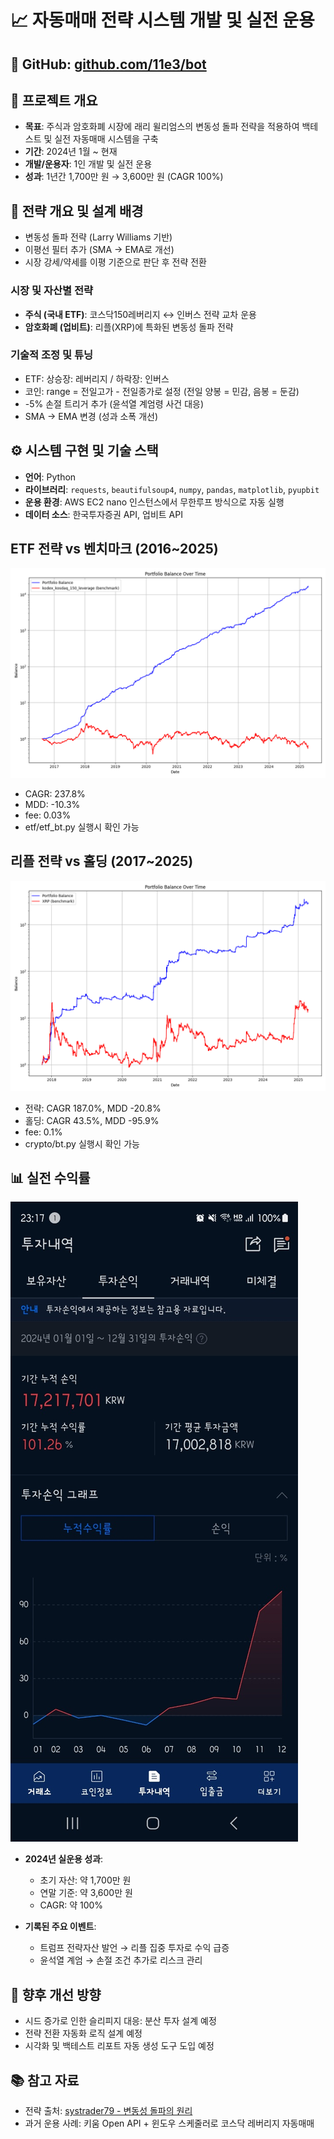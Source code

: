 # 📈 자동매매 전략 시스템 개발 및 실전 운용

## 🔗 GitHub: [github.com/11e3/bot](https://github.com/11e3/bot)

## 🧠 프로젝트 개요

- **목표**: 주식과 암호화폐 시장에 래리 윌리엄스의 변동성 돌파 전략을 적용하여 백테스트 및 실전 자동매매 시스템을 구축  
- **기간**: 2024년 1월 ~ 현재  
- **개발/운용자**: 1인 개발 및 실전 운용  
- **성과**: 1년간 1,700만 원 → 3,600만 원 (CAGR 100%)

## 🧪 전략 개요 및 설계 배경

- 변동성 돌파 전략 (Larry Williams 기반)
- 이평선 필터 추가 (SMA → EMA로 개선)
- 시장 강세/약세를 이평 기준으로 판단 후 전략 전환

### 시장 및 자산별 전략

- **주식 (국내 ETF)**: 코스닥150레버리지 ↔ 인버스 전략 교차 운용
- **암호화폐 (업비트)**: 리플(XRP)에 특화된 변동성 돌파 전략

### 기술적 조정 및 튜닝

- ETF: 상승장: 레버리지 / 하락장: 인버스
- 코인: range = 전일고가 - 전일종가로 설정 (전일 양봉 = 민감, 음봉 = 둔감)
- -5% 손절 트리거 추가 (윤석열 계엄령 사건 대응)
- SMA → EMA 변경 (성과 소폭 개선)

## ⚙ 시스템 구현 및 기술 스택

- **언어**: Python  
- **라이브러리**: `requests`, `beautifulsoup4`, `numpy`, `pandas`, `matplotlib`, `pyupbit`  
- **운용 환경**: AWS EC2 nano 인스턴스에서 무한루프 방식으로 자동 실행  
- **데이터 소스**: 한국투자증권 API, 업비트 API  

## ETF 전략 vs 벤치마크 (2016~2025)

![ETF 전략 성과](assets/etf.png)

- CAGR: 237.8%  
- MDD: -10.3%
- fee: 0.03%
- etf/etf_bt.py 실행시 확인 가능

## 리플 전략 vs 홀딩 (2017~2025)

![XRP 전략 성과](assets/xrp.png)

- 전략: CAGR 187.0%, MDD -20.8%  
- 홀딩: CAGR 43.5%, MDD -95.9%
- fee: 0.1%
- crypto/bt.py 실행시 확인 가능

## 📊 실전 수익률

![2024년 업비트 수익률](assets/upbit_2024.jpg)

- **2024년 실운용 성과**:
  - 초기 자산: 약 1,700만 원  
  - 연말 기준: 약 3,600만 원  
  - CAGR: 약 100%

- **기록된 주요 이벤트**:
  - 트럼프 전략자산 발언 → 리플 집중 투자로 수익 급증
  - 윤석열 계엄 → 손절 조건 추가로 리스크 관리

## 🔮 향후 개선 방향

- 시드 증가로 인한 슬리피지 대응: 분산 투자 설계 예정  
- 전략 전환 자동화 로직 설계 예정  
- 시각화 및 백테스트 리포트 자동 생성 도구 도입 예정

## 📚 참고 자료

- 전략 출처: [systrader79 - 변동성 돌파의 원리](https://stock79.tistory.com/entry/%EB%B3%80%EB%8F%99%EC%84%B1-%EB%8F%8C%ED%8C%8C%EC%9D%98-%EC%9B%90%EB%A6%AC-125)  
- 과거 운용 사례: 키움 Open API + 윈도우 스케줄러로 코스닥 레버리지 자동매매  
